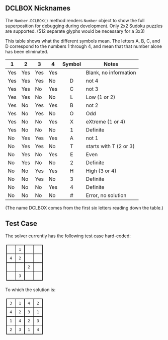## DCLBOX Nicknames

The `Number.DCLBOX()` method renders `Number` object to show the full superposition for debugging during development.  Only 2x2 Sudoku puzzles are supported. (512 separate glyphs would be necessary for a 3x3)

This table shows what the different symbols mean.  The letters A, B, C, and D correspond to the numbers 1 through 4, and mean that that number alone has been eliminated.  

| 1 | 2 | 3 | 4 |Symbol|Notes|
|---|---|---|---|:----:|-----|
|Yes|Yes|Yes|Yes|   | Blank, no information |
|Yes|Yes|Yes|No | D | not 4 |
|Yes|Yes|No |Yes| C | not 3 |
|Yes|Yes|No |No | L | Low (1 or 2) |
|Yes|No |Yes|Yes| B | not 2 |
|Yes|No |Yes|No | O | Odd |
|Yes|No |No |Yes| X | eXtreme (1 or 4) |
|Yes|No |No |No | 1 | Definite |
|No |Yes|Yes|Yes| A | not 1 |
|No |Yes|Yes|No | T | starts with T (2 or 3)|
|No |Yes|No |Yes| E | Even |
|No |Yes|No |No | 2 | Definite |
|No |No |Yes|Yes| H | High (3 or 4) |
|No |No |Yes|No | 3 | Definite |
|No |No |No |Yes| 4 | Definite |
|No |No |No |No | # | Error, no solution |

(The name DCLBOX comes from the first six letters reading down the table.)

## Test Case

The solver currently has the following test case hard-coded:

    ┏━━━┯━━━┳━━━┯━━━┓
    ┃   │ 1 ┃   │   ┃
    ┠───┼───╂───┼───┨
    ┃ 4 │ 2 ┃   │   ┃
    ┣━━━┿━━━╋━━━┿━━━┫
    ┃   │   ┃ 2 │   ┃
    ┠───┼───╂───┼───┨
    ┃   │ 3 ┃   │   ┃
    ┗━━━┷━━━┻━━━┷━━━┛

To which the solution is:

    ┏━━━┯━━━┳━━━┯━━━┓
    ┃ 3 │ 1 ┃ 4 │ 2 ┃
    ┠───┼───╂───┼───┨
    ┃ 4 │ 2 ┃ 3 │ 1 ┃
    ┣━━━┿━━━╋━━━┿━━━┫
    ┃ 1 │ 4 ┃ 2 │ 3 ┃
    ┠───┼───╂───┼───┨
    ┃ 2 │ 3 ┃ 1 │ 4 ┃
    ┗━━━┷━━━┻━━━┷━━━┛
